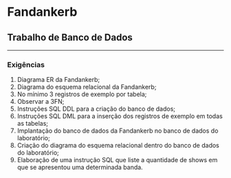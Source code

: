 <h1>Fandankerb</h>
<h2>Trabalho de Banco de Dados</h2>

<hr>

<h3>Exigências </h3>

<ol>
<li>Diagrama ER da Fandankerb;</li>

<li>Diagrama do esquema relacional da Fandankerb;</li>

<li>No mínimo 3 registros de exemplo por tabela;</li>

<li>Observar a 3FN;</li>

<li>Instruções SQL DDL para a criação do banco de dados;</li>

<li>Instruções SQL DML para a inserção dos registros de exemplo em todas as tabelas;</li>

<li>Implantação do banco de dados da Fandankerb no banco de dados do laboratório;</li>

<li>Criação do diagrama do esquema relacional dentro do banco de dados do laboratório;</li>

<li>Elaboração de uma instrução SQL que liste a quantidade de shows em que se apresentou uma determinada banda.</li>
</ol>
